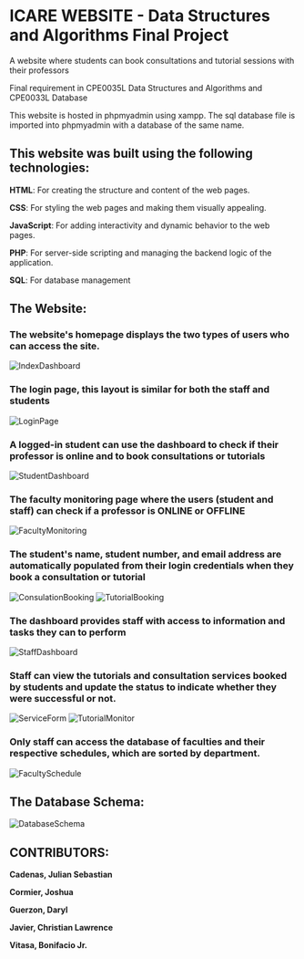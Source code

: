 # ICARE WEBSITE - Data Structures and Algorithms Final Project

A website where students can book consultations and tutorial sessions with their professors

Final requirement in CPE0035L Data Structures and Algorithms and CPE0033L Database

This website is hosted in phpmyadmin using xampp.
The sql database file is imported into phpmyadmin with a database of the same name.

## This website was built using the following technologies:

**HTML**: For creating the structure and content of the web pages.

**CSS**: For styling the web pages and making them visually appealing.

**JavaScript**: For adding interactivity and dynamic behavior to the web pages.

**PHP**: For server-side scripting and managing the backend logic of the application.

**SQL**: For database management

## The Website: 

### The website's homepage displays the two types of users who can access the site.

![IndexDashboard](images/screenshots/IndexDashboard.png)

### The login page, this layout is similar for both the staff and students

![LoginPage](images/screenshots/LoginPage.png)

### A logged-in student can use the dashboard to check if their professor is online and to book consultations or tutorials

![StudentDashboard](images/screenshots/StudentDashboard.png)

### The faculty monitoring page where the users (student and staff) can check if a professor is ONLINE or OFFLINE

![FacultyMonitoring](images/screenshots/FacultyMonitoring.png)

### The student's name, student number, and email address are automatically populated from their login credentials when they book a consultation or tutorial

![ConsulationBooking](images/screenshots/ConsultationBooking.png)
![TutorialBooking](images/screenshots/TutorialBooking.png)

### The dashboard provides staff with access to information and tasks they can to perform

![StaffDashboard](images/screenshots/StaffDashboard.png)

### Staff can view the tutorials and consultation services booked by students and update the status to indicate whether they were successful or not.

![ServiceForm](images/screenshots/ServiceForm.png)
![TutorialMonitor](images/screenshots/TutorialMonitor.png)

### Only staff can access the database of faculties and their respective schedules, which are sorted by department.

![FacultySchedule](images/screenshots/FacultySchedule.png)

## The Database Schema:

![DatabaseSchema](images/screenshots/DatabaseSchema.png)

## CONTRIBUTORS:

**Cadenas, Julian Sebastian**

**Cormier, Joshua** 

**Guerzon, Daryl**

**Javier, Christian Lawrence**

**Vitasa, Bonifacio Jr.**
